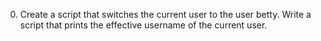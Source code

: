 0. Create a script that switches the current user to the user betty.
Write a script that prints the effective username of the current user.
